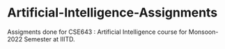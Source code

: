 # Artificial-Intelligence-Assignments

Assigments done for CSE643 : Artificial Intelligence course for Monsoon-2022 Semester at IIITD.

